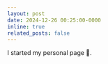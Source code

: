 ```yaml
---
layout: post
date: 2024-12-26 00:25:00-0000
inline: true
related_posts: false
---
```


I started my personal page 🚀.
